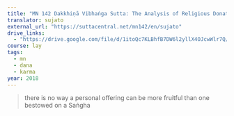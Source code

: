 ```yaml
---
title: "MN 142 Dakkhiṇā Vibhaṅga Sutta: The Analysis of Religious Donations"
translator: sujato
external_url: "https://suttacentral.net/mn142/en/sujato"
drive_links:
  - "https://drive.google.com/file/d/1itoQc7KLBhfB7DW6l2yllX4OJcwWlr7Q/view?usp=drivesdk"
course: lay
tags:
  - mn
  - dana
  - karma
year: 2018
---
```


> there is no way a personal offering can be more fruitful than one bestowed on a Saṅgha
